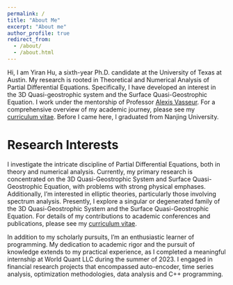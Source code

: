 ```yaml
---
permalink: /
title: "About Me"
excerpt: "About me"
author_profile: true
redirect_from: 
  - /about/
  - /about.html
---
```


Hi, I am Yiran Hu, a sixth-year Ph.D. candidate at the University of Texas at Austin. My research is rooted in Theoretical and Numerical Analysis of Partial Differential Equations. Specifically, I have developed an interest in the 3D Quasi-geostrophic system and the Surface Quasi-Geostrophic Equation. I work under the mentorship of Professor [Alexis Vasseur](https://web.ma.utexas.edu/users/vasseur/). For a comprehensive overview of my academic journey, please see my [curriculum vitae](files/CV.pdf). Before I came here, I graduated from Nanjing University.

Research Interests
======
I investigate the intricate discipline of Partial Differential Equations, both in theory and numerical analysis. Currently, my primary research is concentrated on the 3D Quasi-Geostrophic System and Surface Quasi-Geostrophic Equation, with problems with strong physical emphases. Additionally, I’m interested in elliptic theories, particularly those involving spectrum analysis. Presently, I explore a singular or degenerated family of the 3D Quasi-Geostrophic System and the Surface Quasi-Geostrophic Equation. For details of my contributions to academic conferences and publications, please see my [curriculum vitae](files/CV.pdf). 

In addition to my scholarly pursuits, I’m an enthusiastic learner of programming. My dedication to academic rigor and the pursuit of knowledge extends to my practical experience, as I completed a meaningful internship at World Quant LLC during the summer of 2023. I engaged in financial research projects that encompassed auto-encoder, time series analysis, optimization methodologies, data analysis and C++ programming.

